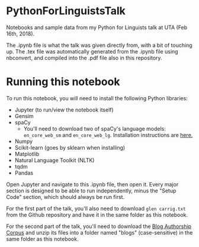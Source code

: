 # PythonForLinguistsTalk
Notebooks and sample data from my Python for Linguists talk at UTA (Feb 16th, 2018).

The .ipynb file is what the talk was given directly from, with a bit of touching up.  The .tex file was automatically generated from the .ipynb file using nbconvert, and compiled into the .pdf file also in this repository.

# Running this notebook

To run this notebook, you will need to install the following Python libraries:
* Jupyter (to run/view the notebook itself)
* Gensim
* spaCy
  * You'll need to download two of spaCy's language models: `en_core_web_sm` and `en_core_web_lg`.  Installation instructions are [here.](https://spacy.io/models/)
* Numpy
* Scikit-learn (goes by sklearn when installing)
* Matplotlib
* Natural Language Toolkit (NLTK)
* tqdm
* Pandas

Open Jupyter and navigate to this .ipynb file, then open it.  Every major section is designed to be able to run independently, minus the "Setup Code" section, which should always be run first.

For the first part of the talk, you'll also need to download `glen carrig.txt` from the Github repository and have it in the same folder as this notebook.

For the second part of the talk, you'll need to download the [Blog Authorship Corpus](http://u.cs.biu.ac.il/~koppel/BlogCorpus.htm) and unzip its files into a folder named "blogs" (case-sensitive) in the same folder as this notebook.
